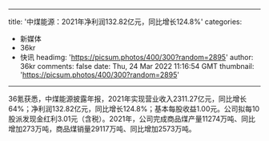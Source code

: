 
---
title: '中煤能源：2021年净利润132.82亿元，同比增长124.8%'
categories: 
 - 新媒体
 - 36kr
 - 快讯
headimg: 'https://picsum.photos/400/300?random=2895'
author: 36kr
comments: false
date: Thu, 24 Mar 2022 11:16:54 GMT
thumbnail: 'https://picsum.photos/400/300?random=2895'
---

<div>   
36氪获悉，中煤能源披露年报，2021年实现营业收入2311.27亿元，同比增长64%；净利润132.82亿元，同比增长124.8%；基本每股收益1.00元。公司拟每10股派发现金红利3.01元（含税）。2021年，公司完成商品煤产量11274万吨、同比增加273万吨，商品煤销量29117万吨、同比增加2573万吨。  
</div>
            